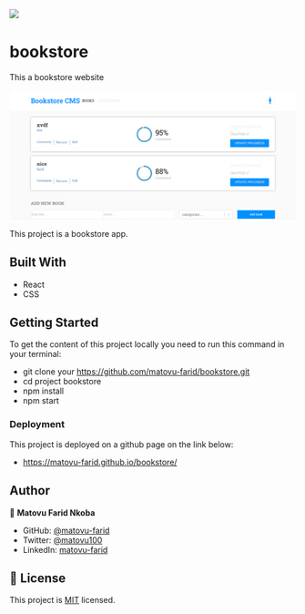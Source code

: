 ![](https://img.shields.io/badge/Microverse-blueviolet)

# bookstore

This a bookstore website

![screenshot](./screenshot.PNG)

This project is a bookstore app.

## Built With

- React
- CSS

## Getting Started
To get the content of this project locally you need to run this command in your terminal:
- git clone your https://github.com/matovu-farid/bookstore.git
- cd project bookstore
- npm install
- npm start
### Deployment
This project is deployed on a github page on the link below:
- https://matovu-farid.github.io/bookstore/

## Author

👤 **Matovu Farid Nkoba**

- GitHub: [@matovu-farid](https://github.com/matovu-farid)
- Twitter: [@matovu100](https://twitter.com/matovu100)
- LinkedIn: [matovu-farid](https://www.linkedin.com/in/matovu-farid-48b80257)

## 📝 License

This project is [MIT](./MIT.md) licensed.

